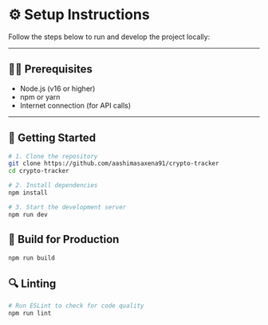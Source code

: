 # ⚙️ Setup Instructions

Follow the steps below to run and develop the project locally:

---

## 🧑‍💻 Prerequisites

- Node.js (v16 or higher)
- npm or yarn
- Internet connection (for API calls)

---

## 🚀 Getting Started

```bash
# 1. Clone the repository
git clone https://github.com/aashimasaxena91/crypto-tracker
cd crypto-tracker

# 2. Install dependencies
npm install

# 3. Start the development server
npm run dev

```

## 🔧 Build for Production

```bash
npm run build

```

## 🔍 Linting

```bash
# Run ESLint to check for code quality
npm run lint

```
